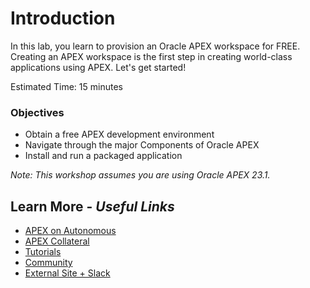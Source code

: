 # Introduction

In this lab, you learn to provision an Oracle APEX workspace for FREE. Creating an APEX workspace is the first step in creating world-class applications using APEX. Let's get started!

Estimated Time: 15 minutes


### Objectives

* Obtain a free APEX development environment
* Navigate through the major Components of Oracle APEX
* Install and run a packaged application


*Note: This workshop assumes you are using Oracle APEX 23.1.*

## Learn More - *Useful Links*

- [APEX on Autonomous](https://apex.oracle.com/autonomous)
- [APEX Collateral](https://www.oracle.com/database/technologies/appdev/apex/collateral.html)
- [Tutorials](https://apex.oracle.com/en/learn/tutorials)
- [Community](https://apex.oracle.com/community)
- [External Site + Slack](http://apex.world)
